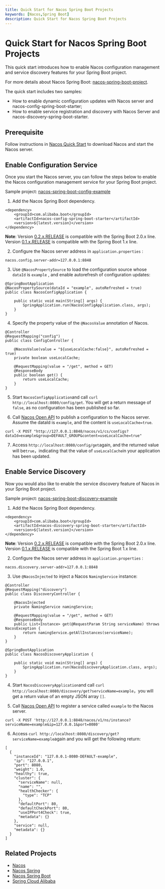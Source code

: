 ```yaml
---
title: Quick Start for Nacos Spring Boot Projects
keywords: [Nacos,Spring Boot]
description: Quick Start for Nacos Spring Boot Projects
---
```


# Quick Start for Nacos Spring Boot Projects

This quick start introduces how to enable Nacos configuration management and service discovery features for your Spring Boot project.

For more details about Nacos Spring Boot: [nacos-spring-boot-project](https://github.com/nacos-group/nacos-spring-boot-project/wiki/spring-boot-0.2.2-%E4%BB%A5%E5%8F%8A-0.1.2%E7%89%88%E6%9C%AC%E6%96%B0%E5%8A%9F%E8%83%BD%E4%BD%BF%E7%94%A8%E6%89%8B%E5%86%8C).

The quick start includes two samples:
* How to enable dynamic configuration updates with Nacos server and nacos-config-spring-boot-starter;
* How to enable service registration and discovery with Nacos Server and nacos-discovery-spring-boot-starter.

## Prerequisite

Follow instructions in [Nacos Quick Start](https://nacos.io/zh-cn/docs/quick-start.html) to download Nacos and start the Nacos server.

## Enable Configuration Service

Once you start the Nacos server, you can follow the steps below to enable the Nacos configuration management service for your Spring Boot project. 

Sample project: [nacos-spring-boot-config-example](https://github.com/nacos-group/nacos-examples/tree/master/nacos-spring-boot-example/nacos-spring-boot-config-example)

1. Add the Nacos Spring Boot dependency.

```
<dependency>
    <groupId>com.alibaba.boot</groupId>
    <artifactId>nacos-config-spring-boot-starter</artifactId>
    <version>${latest.version}</version>
</dependency>
```

**Note**: Version [0.2.x.RELEASE](https://mvnrepository.com/artifact/com.alibaba.boot/nacos-config-spring-boot-starter) is compatible with the Spring Boot 2.0.x line. Version [0.1.x.RELEASE](https://mvnrepository.com/artifact/com.alibaba.boot/nacos-config-spring-boot-starter) is compatible with the Spring Boot 1.x line.

2. Configure the Nacos server address in `application.properties` :

```
nacos.config.server-addr=127.0.0.1:8848
```

3. Use `@NacosPropertySource` to load the configuration source whose `dataId` is `example` , and enable autorefresh of configuration updates:

```plain
@SpringBootApplication
@NacosPropertySource(dataId = "example", autoRefreshed = true)
public class NacosConfigApplication {

    public static void main(String[] args) {
        SpringApplication.run(NacosConfigApplication.class, args);
    }
}
```

4. Specify the property value of the `@NacosValue` annotation of Nacos.

```
@Controller
@RequestMapping("config")
public class ConfigController {

    @NacosValue(value = "${useLocalCache:false}", autoRefreshed = true)
    private boolean useLocalCache;

    @RequestMapping(value = "/get", method = GET)
    @ResponseBody
    public boolean get() {
        return useLocalCache;
    }
}
```

5. Start `NacosConfigApplication`and call `curl http://localhost:8080/config/get`. You will get a return message of `false`, as no configuration has been published so far.

6. Call [Nacos Open API](https://nacos.io/zh-cn/docs/open-api.html) to publish a configuration to the Nacos server. Assume the dataId is `example`, and the content is `useLocalCache=true`.

```
curl -X POST "http://127.0.0.1:8848/nacos/v1/cs/configs?dataId=example&group=DEFAULT_GROUP&content=useLocalCache=true"
```

7. Access `http://localhost:8080/config/get`again, and the returned value will be`true`，indicating that the value of `useLocalCache`in your application has been updated.

## Enable Service Discovery

Now you would also like to enable the service discovery feature of Nacos in your Spring Boot project. 

Sample project: [nacos-spring-boot-discovery-example](https://github.com/nacos-group/nacos-examples/tree/master/nacos-spring-boot-example/nacos-spring-boot-discovery-example)

1. Add the Nacos Spring Boot dependency.

```
<dependency>
    <groupId>com.alibaba.boot</groupId>
    <artifactId>nacos-discovery-spring-boot-starter</artifactId>
    <version>${latest.version}</version>
</dependency>
```

**Note**: Version [0.2.x.RELEASE](https://mvnrepository.com/artifact/com.alibaba.boot/nacos-discovery-spring-boot-starter) is compatible with the Spring Boot 2.0.x line. Version [0.1.x.RELEASE](https://mvnrepository.com/artifact/com.alibaba.boot/nacos-discovery-spring-boot-starter) is compatible with the Spring Boot 1.x line.

2. Configure the Nacos server address in `application.properties` :

```
nacos.discovery.server-addr=127.0.0.1:8848
```

3. Use `@NacosInjected` to inject a Nacos `NamingService` instance:

```
@Controller
@RequestMapping("discovery")
public class DiscoveryController {

    @NacosInjected
    private NamingService namingService;

    @RequestMapping(value = "/get", method = GET)
    @ResponseBody
    public List<Instance> get(@RequestParam String serviceName) throws NacosException {
        return namingService.getAllInstances(serviceName);
    }
}

@SpringBootApplication
public class NacosDiscoveryApplication {

    public static void main(String[] args) {
        SpringApplication.run(NacosDiscoveryApplication.class, args);
    }
}
```


4. Start `NacosDiscoveryApplication`and call `curl http://localhost:8080/discovery/get?serviceName=example`，you will get a return value of an empty JSON array `[]`.

5. Call [Nacos Open API](https://nacos.io/zh-cn/docs/open-api.html) to register a service called `example` to the Nacos server.

```
curl -X POST 'http://127.0.0.1:8848/nacos/v1/ns/instance?serviceName=example&ip=127.0.0.1&port=8080'
```

6. Access `curl http://localhost:8080/discovery/get?serviceName=example`again and you will get the following return:

```
[
  {
    "instanceId": "127.0.0.1-8080-DEFAULT-example",
    "ip": "127.0.0.1",
    "port": 8080,
    "weight": 1.0,
    "healthy": true,
    "cluster": {
      "serviceName": null,
      "name": "",
      "healthChecker": {
        "type": "TCP"
      },
      "defaultPort": 80,
      "defaultCheckPort": 80,
      "useIPPort4Check": true,
      "metadata": {}
    },
    "service": null,
    "metadata": {}
  }
]
```

## Related Projects
* [Nacos](https://github.com/alibaba/nacos)
* [Nacos Spring](https://github.com/nacos-group/nacos-spring-project)
* [Nacos Spring Boot](https://github.com/nacos-group/nacos-spring-boot-project)
* [Spring Cloud Alibaba](https://github.com/alibaba/spring-cloud-alibaba)

